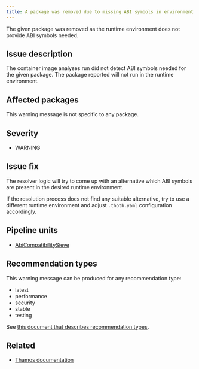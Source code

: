 ```yaml
---
title: A package was removed due to missing ABI symbols in environment
---
```


The given package was removed as the runtime environment does not provide ABI
symbols needed.

## Issue description

The container image analyses run did not detect ABI symbols needed for the
given package. The package reported will not run in the runtime environment.

## Affected packages

This warning message is not specific to any package.

## Severity

 * WARNING

## Issue fix

The resolver logic will try to come up with an alternative which ABI symbols
are present in the desired runtime environment.

If the resolution process does not find any suitable alternative, try to use a
different runtime environment and adjust ``.thoth.yaml`` configuration
accordingly.

## Pipeline units

 * [AbiCompatibilitySieve](https://thoth-station.ninja/docs/developers/adviser/thoth.adviser.sieves.html#thoth.adviser.sieves.AbiCompatibilitySieve)

## Recommendation types

This warning message can be produced for any recommendation type:

 * latest
 * performance
 * security
 * stable
 * testing

See [this document that describes recommendation
types](http://thoth-station.ninja/recommendation-types).

## Related

 * [Thamos documentation][1]

[1]: https://thoth-station.ninja/docs/developers/thamos/index.html
